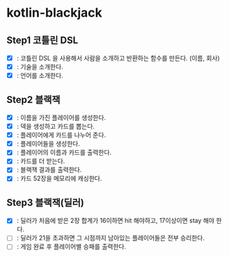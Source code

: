 # kotlin-blackjack

## Step1 코틀린 DSL
- [x] : 코틀린 DSL 을 사용해서 사람을 소개하고 반환하는 함수를 만든다. (이름, 회사)
- [x] : 기술을 소개한다.
- [x] : 언어를 소개한다.

## Step2 블랙잭
- [x] : 이름을 가진 플레이어를 생성한다.
- [x] : 덱을 생성하고 카드를 뽑는다.
- [x] : 플레이어에게 카드를 나누어 준다.
- [x] : 플레이어들을 생성한다.
- [x] : 플레이어의 이름과 카드를 출력한다.
- [x] : 카드를 더 받는다.
- [x] : 블랙잭 결과를 출력한다.
- [x] : 카드 52장을 메모리에 캐싱한다.

## Step3 블랙잭(딜러) 
- [x] : 딜러가 처음에 받은 2장 합계가 16이하면 hit 해야하고, 17이상이면 stay 해야 한다.
- [ ] : 딜러가 21을 초과하면 그 시점까지 남아있는 플레이어들은 전부 승리한다.
- [ ] : 게임 완료 후 플레이어별 승패를 출력한다.
